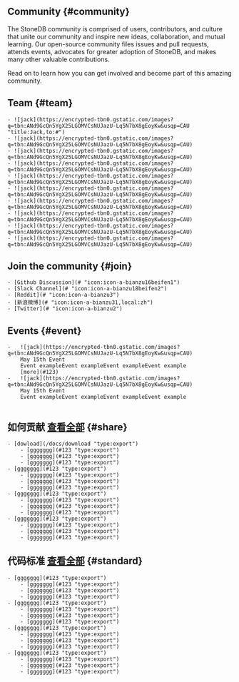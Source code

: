 ## Community {#community}
The StoneDB community is comprised of users, contributors, and culture that unite our community and inspire new ideas, collaboration, and mutual learning. Our open-source community files issues and pull requests, attends events, advocates for greater adoption of  StoneDB, and makes many other valuable contributions. 

Read on to learn how you can get involved and become part of this amazing community.

## Team {#team} 
```custom-teamList
- ![jack](https://encrypted-tbn0.gstatic.com/images?q=tbn:ANd9GcQn5YgX25LGOMVCsNUJazU-Lq5N7bX8gEoyKw&usqp=CAU "title:Jack,to:#")
- ![jack](https://encrypted-tbn0.gstatic.com/images?q=tbn:ANd9GcQn5YgX25LGOMVCsNUJazU-Lq5N7bX8gEoyKw&usqp=CAU)
- ![jack](https://encrypted-tbn0.gstatic.com/images?q=tbn:ANd9GcQn5YgX25LGOMVCsNUJazU-Lq5N7bX8gEoyKw&usqp=CAU)
- ![jack](https://encrypted-tbn0.gstatic.com/images?q=tbn:ANd9GcQn5YgX25LGOMVCsNUJazU-Lq5N7bX8gEoyKw&usqp=CAU)
- ![jack](https://encrypted-tbn0.gstatic.com/images?q=tbn:ANd9GcQn5YgX25LGOMVCsNUJazU-Lq5N7bX8gEoyKw&usqp=CAU)
- ![jack](https://encrypted-tbn0.gstatic.com/images?q=tbn:ANd9GcQn5YgX25LGOMVCsNUJazU-Lq5N7bX8gEoyKw&usqp=CAU)
- ![jack](https://encrypted-tbn0.gstatic.com/images?q=tbn:ANd9GcQn5YgX25LGOMVCsNUJazU-Lq5N7bX8gEoyKw&usqp=CAU)
- ![jack](https://encrypted-tbn0.gstatic.com/images?q=tbn:ANd9GcQn5YgX25LGOMVCsNUJazU-Lq5N7bX8gEoyKw&usqp=CAU)
- ![jack](https://encrypted-tbn0.gstatic.com/images?q=tbn:ANd9GcQn5YgX25LGOMVCsNUJazU-Lq5N7bX8gEoyKw&usqp=CAU)
- ![jack](https://encrypted-tbn0.gstatic.com/images?q=tbn:ANd9GcQn5YgX25LGOMVCsNUJazU-Lq5N7bX8gEoyKw&usqp=CAU)
```

## Join the community {#join} 
```custom-joinList
- [Github Discussion](# "icon:icon-a-bianzu16beifen1")
- [Slack Channel](# "icon:icon-a-bianzu18beifen2")
- [Reddit](# "icon:icon-a-bianzu3")
- [新浪微博](# "icon:icon-a-bianzu31,local:zh")
- [Twitter](# "icon:icon-a-bianzu2")
```

## Events {#event}
```custom-eventList
-   ![jack](https://encrypted-tbn0.gstatic.com/images?q=tbn:ANd9GcQn5YgX25LGOMVCsNUJazU-Lq5N7bX8gEoyKw&usqp=CAU)
    May 15th Event
    Event exampleEvent exampleEvent exampleEvent example
    [more](#123)
-   ![jack](https://encrypted-tbn0.gstatic.com/images?q=tbn:ANd9GcQn5YgX25LGOMVCsNUJazU-Lq5N7bX8gEoyKw&usqp=CAU)
    May 15th Event
    Event exampleEvent exampleEvent exampleEvent example
```

```custom-subscribe
```

## 如何贡献  [查看全部](#123 "type:btnMore") {#share}
```custom-docLinksList
- [dowload](/docs/download "type:export")
    - [ggggggg](#123 "type:export")
    - [ggggggg](#123 "type:export")
    - [ggggggg](#123 "type:export")
- [ggggggg](#123 "type:export")
    - [ggggggg](#123 "type:export")
    - [ggggggg](#123 "type:export")
    - [ggggggg](#123 "type:export")
- [ggggggg](#123 "type:export")
    - [ggggggg](#123 "type:export")
    - [ggggggg](#123 "type:export")
    - [ggggggg](#123 "type:export")
- [ggggggg](#123 "type:export")
    - [ggggggg](#123 "type:export")
    - [ggggggg](#123 "type:export")
    - [ggggggg](#123 "type:export")
```


## 代码标准  [查看全部](#123 "type:btnMore") {#standard}
```custom-docLinksList
- [ggggggg](#123 "type:export")
    - [ggggggg](#123 "type:export")
    - [ggggggg](#123 "type:export")
    - [ggggggg](#123 "type:export")
- [ggggggg](#123 "type:export")
    - [ggggggg](#123 "type:export")
    - [ggggggg](#123 "type:export")
    - [ggggggg](#123 "type:export")
- [ggggggg](#123 "type:export")
    - [ggggggg](#123 "type:export")
    - [ggggggg](#123 "type:export")
    - [ggggggg](#123 "type:export")
- [ggggggg](#123 "type:export")
    - [ggggggg](#123 "type:export")
    - [ggggggg](#123 "type:export")
    - [ggggggg](#123 "type:export")
```
